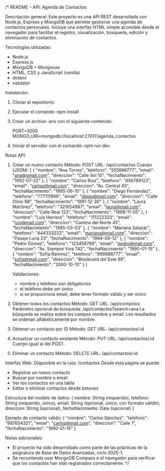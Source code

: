 /*
README – API: Agenda de Contactos

Descripción general:
Este proyecto es una API REST desarrollada con Node.js, Express y MongoDB que permite gestionar una agenda de contactos personales. 
Incluye una interfaz HTML simple accesible desde el navegador para facilitar el registro, visualización, búsqueda, edición y eliminación de contactos.

Tecnologías utilizadas:
- Node.js
- Express.js
- MongoDB + Mongoose
- HTML, CSS y JavaScript (vanilla)
- dotenv
- validator

Instalación:
1. Clonar el repositorio.
2. Ejecutar el comando: npm install
3. Crear un archivo .env con el siguiente contenido:

   PORT=3000
   MONGO_URI=mongodb://localhost:27017/agenda_contactos

4. Iniciar el servidor con el comando:
   npm run dev

Rutas API:

1. Crear un nuevo contacto
   Método: POST
   URL: /api/contactos
   Cuerpo (JSON):
[
  {
    "nombre": "Ana Torres",
    "telefono": "555666777",
    "email": "ana@gmail.com",
    "direccion": "Calle Sol 10",
    "fechaNacimiento": "1992-07-22"
  },
  {
    "nombre": "Carlos Ruiz",
    "telefono": "456789123",
    "email": "carlos@mail.com",
    "direccion": "Av. Central 45",
    "fechaNacimiento": "1995-06-10"
  },
  {
    "nombre": "Diego Fernández",
    "telefono": "777111999",
    "email": "diego@mail.com",
    "direccion": "Calle Olmo 88",
    "fechaNacimiento": "1991-12-30"
  },
  {
    "nombre": "Laura Martínez",
    "telefono": "321654987",
    "email": "laura@mail.com",
    "direccion": "Calle Real 123",
    "fechaNacimiento": "1998-11-05"
  },
  {
    "nombre": "Luis Herrera",
    "telefono": "111222333",
    "email": "luis@mail.com",
    "direccion": "Camino del Norte 45",
    "fechaNacimiento": "1985-03-03"
  },
  {
    "nombre": "Mariana Salazar",
    "telefono": "444333222",
    "email": "mariana@mail.com",
    "direccion": "Pasaje Luna 23",
    "fechaNacimiento": "1994-06-12"
  },
  {
    "nombre": "Pedro Gómez",
    "telefono": "123456789",
    "email": "pedro@mail.com",
    "direccion": "Av. Siempre Viva 742",
    "fechaNacimiento": "1990-01-15"
  },
  {
    "nombre": "Sofía Ramírez",
    "telefono": "999888777",
    "email": "sofia@mail.com",
    "direccion": "Boulevard del Este 99",
    "fechaNacimiento": "2000-10-10"
  }
]

   Validaciones:
   - nombre y teléfono son obligatorios
   - el teléfono debe ser único
   - si se proporciona email, debe tener formato válido y ser único

2. Obtener todos los contactos
   Método: GET
   URL: /api/contactos
   Parámetro opcional de búsqueda:
   /api/contactos?search=ana
   La búsqueda se realiza sobre los campos nombre y email.
   Los resultados se ordenan alfabéticamente por nombre.

3. Obtener un contacto por ID
   Método: GET
   URL: /api/contactos/:id

4. Actualizar un contacto existente
   Método: PUT
   URL: /api/contactos/:id
   Cuerpo igual al del POST.

5. Eliminar un contacto
   Método: DELETE
   URL: /api/contactos/:id

Interfaz Web:
Disponible en la ruta: /contactos
Desde esta página se puede:
- Registrar un nuevo contacto
- Buscar por nombre o email
- Ver los contactos en una tabla
- Editar o eliminar contactos desde botones

Estructura del modelo de datos:
{
  nombre: String (requerido),
  telefono: String (requerido, único),
  email: String (opcional, único, con formato válido),
  direccion: String (opcional),
  fechaNacimiento: Date (opcional)
}

Ejemplo de contacto válido:
{
  "nombre": "Carlos Sánchez",
  "telefono": "987654321",
  "email": "carlos@mail.com",
  "direccion": "Calle 1",
  "fechaNacimiento": "1990-01-15"
}

Notas adicionales:
- El proyecto ha sido desarrollado como parte de las prácticas de la asignatura de Base de Datos Avanzadas, ciclo 2025-1.
- Se recomienda usar MongoDB Compass o el navegador para verificar que los contactos han sido registrados correctamente.
*/
